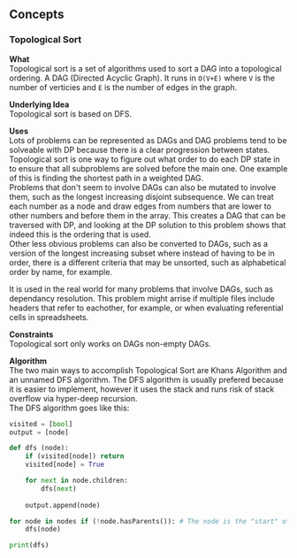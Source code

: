 ## Concepts
### Topological Sort
**What**  
Topological sort is a set of algorithms used to sort a DAG into a topological ordering. 
A DAG (Directed Acyclic Graph). It runs in `O(V+E)` where `V` is the number of verticies and `E` is the number of edges in the graph. 

**Underlying Idea**  
Topological sort is based on DFS. 

**Uses**  
Lots of problems can be represented as DAGs and DAG problems tend to be solveable with DP because there is a clear progression between states. Topological sort is one way to figure out what order to do each DP state in to ensure that all subproblems are solved before the main one. One example of this is finding the shortest path in a weighted DAG.  
Problems that don't seem to involve DAGs can also be mutated to involve them, such as the longest increasing disjoint subsequence. We can treat each number as a node and draw edges from numbers that are lower to other numbers and before them in the array. This creates a DAG that can be traversed with DP, and looking at the DP solution to this problem shows that indeed this is the ordering that is used.  
Other less obvious problems can also be converted to DAGs, such as a version of the longest increasing subset where instead of having to be in order, there is a different criteria that may be unsorted, such as alphabetical order by name, for example.

It is used in the real world for many problems that involve DAGs, such as dependancy resolution. This problem might arrise if multiple files include headers that refer to eachother, for example, or when evaluating referential cells in spreadsheets.

**Constraints**  
Topological sort only works on DAGs non-empty DAGs.

**Algorithm**  
The two main ways to accomplish Topological Sort are Khans Algorithm and an unnamed DFS algorithm. The DFS algorithm is usually prefered because it is easier to implement, however it uses the stack and runs risk of stack overflow via hyper-deep recursion.  
The DFS algorithm goes like this:
```python
visited = [bool]
output = [node]

def dfs (node):
    if (visited[node]) return
    visited[node] = True

    for next in node.children:
        dfs(next)
    
    output.append(node)

for node in nodes if (!node.hasParents()): # The node is the "start" of the DAG, there is always atleast one.
    dfs(node)

print(dfs)
```
